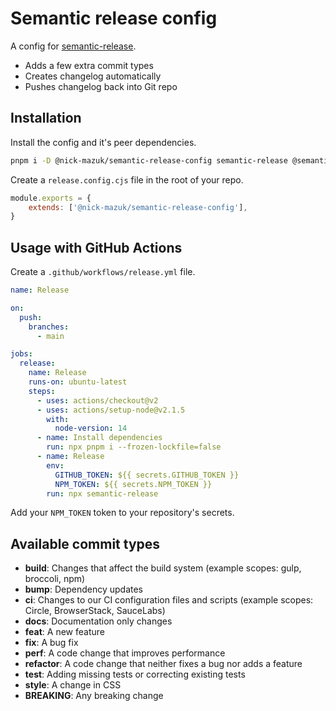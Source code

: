 # Semantic release config

A config for [semantic-release](https://github.com/semantic-release/semantic-release).

- Adds a few extra commit types
- Creates changelog automatically
- Pushes changelog back into Git repo

## Installation

Install the config and it's peer dependencies.

```bash
pnpm i -D @nick-mazuk/semantic-release-config semantic-release @semantic-release/changelog @semantic-release/git
```

Create a `release.config.cjs` file in the root of your repo.

```js
module.exports = {
    extends: ['@nick-mazuk/semantic-release-config'],
}
```

## Usage with GitHub Actions

Create a `.github/workflows/release.yml` file.

```yml
name: Release

on:
  push:
    branches:
      - main

jobs:
  release:
    name: Release
    runs-on: ubuntu-latest
    steps:
      - uses: actions/checkout@v2
      - uses: actions/setup-node@v2.1.5
        with:
          node-version: 14
      - name: Install dependencies
        run: npx pnpm i --frozen-lockfile=false
      - name: Release
        env:
          GITHUB_TOKEN: ${{ secrets.GITHUB_TOKEN }}
          NPM_TOKEN: ${{ secrets.NPM_TOKEN }}
        run: npx semantic-release
```

Add your `NPM_TOKEN` token to your repository's secrets.

## Available commit types

- **build**: Changes that affect the build system (example scopes: gulp, broccoli, npm)
- **bump**: Dependency updates
- **ci**: Changes to our CI configuration files and scripts (example scopes: Circle, BrowserStack, SauceLabs)
- **docs**: Documentation only changes
- **feat**: A new feature
- **fix**: A bug fix
- **perf**: A code change that improves performance
- **refactor**: A code change that neither fixes a bug nor adds a feature
- **test**: Adding missing tests or correcting existing tests
- **style**: A change in CSS
- **BREAKING**: Any breaking change
